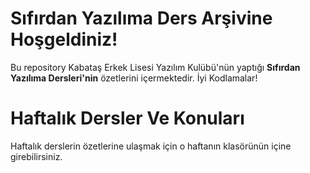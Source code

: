 # Sıfırdan Yazılıma Ders Arşivine Hoşgeldiniz!

Bu repository Kabataş Erkek Lisesi Yazılım Kulübü'nün yaptığı **Sıfırdan Yazılıma Dersleri'nin** özetlerini içermektedir. İyi Kodlamalar! 


# Haftalık Dersler Ve Konuları
Haftalık derslerin özetlerine ulaşmak için o haftanın klasörünün içine girebilirsiniz.

